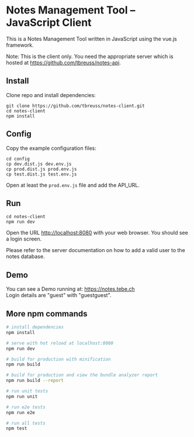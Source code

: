 # Notes Management Tool – JavaScript Client

This is a Notes Management Tool written in JavaScript using the vue.js framework.

Note: This is the client only. You need the appropriate server which is hosted at <https://github.com/tbreuss/notes-api>.

## Install

Clone repo and install dependencies: 

    git clone https://github.com/tbreuss/notes-client.git
    cd notes-client
    npm install

## Config

Copy the example configuration files:

    cd config
    cp dev.dist.js dev.env.js
    cp prod.dist.js prod.env.js
    cp test.dist.js test.env.js

Open at least the `prod.env.js` file and add the API_URL.

## Run

    cd notes-client
    npm run dev
    
Open the URL <http://localhost:8080> with your web browser. You should see a login screen.

Please refer to the server documentation on how to add a valid user to the notes database.

## Demo

You can see a Demo running at: <https://notes.tebe.ch>  
Login details are "guest" with "guestguest".

## More npm commands

~~~bash
# install dependencies
npm install

# serve with hot reload at localhost:8080
npm run dev

# build for production with minification
npm run build

# build for production and view the bundle analyzer report
npm run build --report

# run unit tests
npm run unit

# run e2e tests
npm run e2e

# run all tests
npm test
~~~

